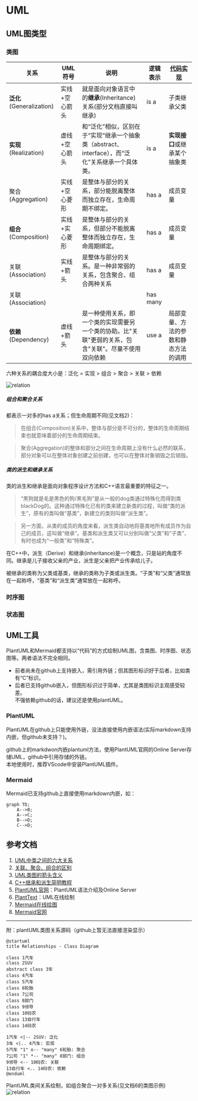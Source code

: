 # UML

## UML图类型

### 类图

|关系|UML符号|说明|逻辑表示|[代码实现](relation.md)|
|--|--|--|--|--|
|**泛化**(Generalization)|实线+空心箭头|就是面向对象语言中的**继承**(Inheritance)关系(部分文档直接叫继承)|is a|子类继承父类|
|**实现**(Realization)|虚线+空心箭头|和“泛化”相似，区别在于“实现”继承一个抽象类（abstract、interface），而“泛化”关系继承一个具体类。|is a|**实现接口**或继承某个抽象类|
|聚合(Aggregation)|实线+空心菱形|是整体与部分的关系，部分能脱离整体而独立存在，生命周期不绑定。|has a|成员变量|
|**组合**(Composition)|实线+实心菱形|是整体与部分的关系，但部分不能脱离整体而独立存在，生命周期绑定。|has a|成员变量|
|关联(Association)|实线+箭头|是整体与部分的关系。是一种非常弱的关系，包含聚合、组合两种关系|has a|成员变量|
|关联(Association)|||has many||
|**依赖**(Dependency)|虚线+箭头|是一种使用关系，即一个类的实现需要另一个类的协助。比"关联"更弱的关系，包含"关联"。尽量不使用双向依赖|use a|局部变量、方法的参数和静态方法的调用|

六种关系的耦合度大小是：泛化 = 实现 > 组合 > 聚合 > 关联 > 依赖  

![relation](https://www.plantuml.com/plantuml/png/SoWkIImgAStDuIh9BCb9LGXApKaioSpFAyx8B2XMq5LmpaaiBbPmoKnCBqhCvU9A1dCDdstS-sBlCYZFA3WqZ2ingRYaA36vH04YPeoGDa5HR8h2CtknTzsBvZuep_nfwvgd_JkWF8kNpIjUJby1vLc-NDJsTFqUc0CCdYzeVDes1yOrVj6-wiN27eJ1XYPG1LnGjohOrEZgWfrgfV1iy-odFTEuZ272Udem9refF5qtxtdV1YvJg1ubGoM5VA0sfTp4l4ebc6kj55uqpdeweOCBwbwmCYsuCfZ3hHIUxsu1AOCwNS56LnVkSA1LhPjVD4xXGdAwWesU7j3XC0LFzirziNKQbqDgNWemUW00)

##### 组合和聚合关系
都表示一对多的has a关系；但生命周期不同(见文档2)：  
> 在组合(Composition)关系中，整体与部分是不可分的，整体的生命周期结束也就意味着部分的生命周期结束。

> 聚合(Aggregation)的整体和部分之间在生命周期上没有什么必然的联系，部分对象可以在整体对象创建之前创建，也可以在整体对象销毁之后销毁。

##### 类的派生和继承关系

类的派生和继承是面向对象程序设计方法和C++语言最重要的特征之一。

> “黑狗就是毛是黑色的狗/黑毛狗”是从一般的dog类通过特殊化而得到类blackDog的。这种通过特殊化已有的类来建立新类的过程，叫做“类的派生”，原有的类叫做“基类”，新建立的类则叫做“派生类”。

> 另一方面，从类的成员的角度来看，派生类自动地将基类地所有成员作为自己的成员，这叫做“继承”。基类和派生类又可以分别叫做“父类”和“子类”，有时也成为“一般类”和“特殊类”。

在C++中，派生（Derive）和继承(inheritance)是一个概念，只是站的角度不同。继承是儿子接收父亲的产业，派生是父亲把产业传承给儿子。

被继承的类称为父类或基类，继承的类称为子类或派生类。“子类”和“父类”通常放在一起称呼，“基类”和“派生类”通常放在一起称呼。

### 时序图

### 状态图


## UML工具

PlantUML和Mermaid都支持以“代码”的方式绘制UML图，含类图、时序图、状态图等。两者语法不完全相同。  
- 前者尚未在github上支持嵌入，需引用外链；但其图形标识好于后者，比如类有“C”标识。  
- 后者已支持github嵌入，但图形标识过于简单，尤其是类图标识主观感受较差。   
不强依赖github的话，建议还是使用plantUML。

### PlantUML

PlantUML在github上只能使用外链，没法直接使用内嵌语法(实际markdown支持内嵌，但github未支持？)。

github上的markdwon内嵌plantuml方法，使用PlantUML官网的Online Server存储UML，github中引用存储的外链。  
本地使用时，推荐VScode中安装PlantUML插件。

### Mermaid

Mermaid已支持github上直接使用markdown内嵌，如：

```mermaid
graph TD;
    A-->B;
    A-->C;
    B-->D;
    C-->D;
```

## 参考文档
1. [UML中类之间的六大关系](https://blog.csdn.net/ruren1/article/details/81584232?utm_medium=distribute.pc_relevant.none-task-blog-2%7Edefault%7EBlogCommendFromMachineLearnPai2%7Edefault-1.control&depth_1-utm_source=distribute.pc_relevant.none-task-blog-2%7Edefault%7EBlogCommendFromMachineLearnPai2%7Edefault-1.control)
2. [关联、聚合、组合的区别](https://zhuanlan.zhihu.com/p/359672087)
3. [UML类图的箭头含义](https://www.jianshu.com/p/8969ab8c48c7)
4. [C++继承和派生简明教程](http://c.biancheng.net/view/2264.html)
5. [PlantUML官网](https://plantuml.com/zh/)：PlantUML语法介绍及Online Server
6. [PlantText](https://www.planttext.com/)：UML在线绘制
7. [Mermaid在线绘图](https://mermaid-js.github.io/mermaid-live-editor/)
8. [Mermaid官网](https://mermaid-js.github.io/mermaid/#/)


----

附：plantUML类图关系源码（github上暂无法直接渲染显示）  
```plantuml
@startuml
title Relationships - Class Diagram

class 1汽车
class 2SUV
abstract class 3车
class 4汽车
class 5汽车
class 6轮胎
class 7公司
class 8部门
class 9领导
class 10码农
class 13自行车
class 14码农

1汽车 <|-- 2SUV: 泛化
3车 <|.. 4汽车: 实现
5汽车 "1" o-- "many" 6轮胎: 聚合
7公司 "1" *-- "many" 8部门: 组合
9领导 <-- 10码农: 关联
13自行车 <.. 14码农: 依赖
@enduml

```

PlantUML类间关系绘制，如组合聚合一对多关系(见文档6的类图示例)   
![relation](http://www.plantuml.com/plantuml/png/XO-xwy8m483t_1L7fj-33Ax5eM872uw2SsY33IPt9G-BgF-x1Wv5yB7b8r--tDKnwP2oTw9pEaPe9kESnHsS1C1_Ymcs5dkQOi43sHxMrEqtWsc8mi-lk0X-k1XrIDvWObvHZeRFI_8-8nC76Kf6YFklyxEwtQ5wv2feSJ319esTUI5o-vjMndadoPc4FvL71T9hF4gUi2hjaQ9Dbl23NLPuTaLjiC_UNG40)
